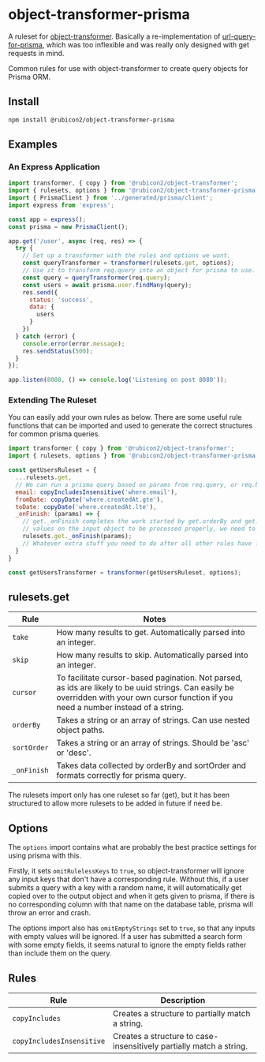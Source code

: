 # object-transformer-prisma

A ruleset for [object-transformer](https://www.npmjs.com/package/@rubicon2/object-transformer). Basically a re-implementation of [url-query-for-prisma](https://www.npmjs.com/package/url-query-to-prisma?activeTab=readme), which was too inflexible and was really only designed with get requests in mind.

Common rules for use with object-transformer to create query objects for Prisma ORM.

## Install

```sh
npm install @rubicon2/object-transformer-prisma
```

## Examples

### An Express Application

```js
import transformer, { copy } from '@rubicon2/object-transformer';
import { rulesets, options } from '@rubicon2/object-transformer-prisma';
import { PrismaClient } from '../generated/prisma/client';
import express from 'express';

const app = express();
const prisma = new PrismaClient();

app.get('/user', async (req, res) => {
  try {
    // Set up a transformer with the rules and options we want.
    const queryTransformer = transformer(rulesets.get, options);
    // Use it to transform req.query into an object for prisma to use.
    const query = queryTransformer(req.query);
    const users = await prisma.user.findMany(query);
    res.send({
      status: 'success',
      data: {
        users
      }
    })
  } catch (error) {
    console.error(error.message);
    res.sendStatus(500);
  }
});

app.listen(8080, () => console.log('Listening on post 8080'));
```

### Extending The Ruleset

You can easily add your own rules as below. There are some useful rule functions that can be imported and used to generate the correct structures for common prisma queries.

```js
import transformer { copy } from '@rubicon2/object-transformer';
import { rulesets, options } from '@rubicon2/object-transformer-prisma';

const getUsersRuleset = {
  ...rulesets.get,
  // We can run a prisma query based on params from req.query, or req.body.
  email: copyIncludesInsensitive('where.email'),
  fromDate: copyDate('where.createdAt.gte'),
  toDate: copyDate('where.createdAt.lte'),
  _onFinish: (params) => {
    // get._onFinish completes the work started by get.orderBy and get.sortOrder rules, so for those 
    // values on the input object to be processed properly, we need to make sure get._onFinish runs.
    rulesets.get._onFinish(params);
    // Whatever extra stuff you need to do after all other rules have finished.
  }
}

const getUsersTransformer = transformer(getUsersRuleset, options);
```

## rulesets.get

|Rule|Notes|
|----|-----|
|```take```|How many results to get. Automatically parsed into an integer.|
|```skip```|How many results to skip. Automatically parsed into an integer.|
|```cursor```|To facilitate cursor-based pagination. Not parsed, as ids are likely to be uuid strings. Can easily be overridden with your own cursor function if you need a number instead of a string.|
|```orderBy```|Takes a string or an array of strings. Can use nested object paths.|
|```sortOrder```|Takes a string or an array of strings. Should be 'asc' or 'desc'.|
|```_onFinish```|Takes data collected by orderBy and sortOrder and formats correctly for prisma query.|

The rulesets import only has one ruleset so far (get), but it has been structured to allow more rulesets to be added in future if need be.

## Options

The ```options``` import contains what are probably the best practice settings for using prisma with this.

Firstly, it sets ```omitRulelessKeys``` to ```true```, so object-transformer will ignore any input keys that don't have a corresponding rule. Without this, if a user submits a query with a key with a random name, it will automatically get copied over to the output object and when it gets given to prisma, if there is no corresponding column with that name on the database table, prisma will throw an error and crash.

The options import also has ```omitEmptyStrings``` set to ```true```, so that any inputs with empty values will be ignored. If a user has submitted a search form with some empty fields, it seems natural to ignore the empty fields rather than include them on the query.

## Rules

|Rule|Description|
|----|-----------|
|```copyIncludes```|Creates a structure to partially match a string.|
|```copyIncludesInsensitive```|Creates a structure to case-insensitively partially match a string.|
